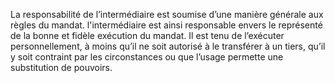 La responsabilité de l’intermédiaire est soumise d’une manière générale aux règles
du mandat.
l'intermédiaire est ainsi responsable envers le représenté de la bonne et fidèle exécution du
mandat.
Il est tenu de l’exécuter personnellement, à moins qu’il ne soit autorisé à le transférer à un
tiers, qu’il y soit contraint par les circonstances ou que l’usage permette une substitution de
pouvoirs.